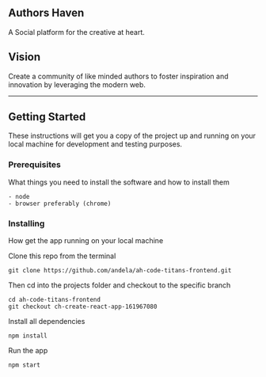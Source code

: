 ## Authors Haven

A Social platform for the creative at heart.

## Vision

Create a community of like minded authors to foster inspiration and innovation
by leveraging the modern web.

---

## Getting Started

These instructions will get you a copy of the project up and running on your local machine for development and testing purposes.

### Prerequisites

What things you need to install the software and how to install them

```
- node
- browser preferably (chrome)
```

### Installing

How get the app running on your local machine

Clone this repo from the terminal

```
git clone https://github.com/andela/ah-code-titans-frontend.git
```

Then cd into the projects folder and checkout to the specific branch
```
cd ah-code-titans-frontend
git checkout ch-create-react-app-161967080
```

Install all dependencies

```
npm install
```

Run the app

```
npm start
```
